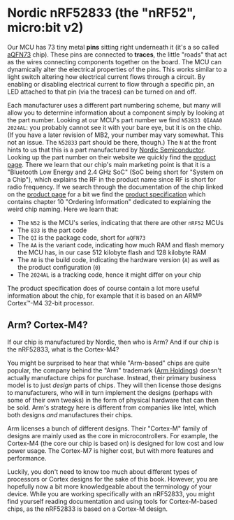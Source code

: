 # Nordic nRF52833 (the "nRF52", micro:bit v2)

Our MCU has 73 tiny metal **pins** sitting right underneath it (it's a so called [aQFN73] chip).
These pins are connected to **traces**, the little "roads" that act as the wires connecting components
together on the board. The MCU can dynamically alter the electrical properties
of the pins. This works similar to a light switch altering how electrical
current flows through a circuit. By enabling or disabling electrical current to
flow through a specific pin, an LED attached to that pin (via the traces) can
be turned on and off.

Each manufacturer uses a different part numbering scheme, but many will allow you to
determine information about a component simply by looking at the part number. Looking at our
MCU's part number we find `N52833 QIAAA0 2024AL`: you probably cannot see it with your bare
eye, but it is on the chip. (If you have a later revision of MB2, your number may vary
somewhat. This not an issue. The `N52833` part should be there, though.) The `N` at the
front hints to us that this is a part manufactured by [Nordic Semiconductor].  Looking up
the part number on their website we quickly find the [product page].  There we learn that
our chip's main marketing point is that it is a "Bluetooth Low Energy and 2.4 GHz SoC" (SoC
being short for "System on a Chip"), which explains the RF in the product name since RF is
short for radio frequency.  If we search through the documentation of the chip linked on the
[product page] for a bit we find the [product specification] which contains chapter 10
"Ordering Information" dedicated to explaining the weird chip naming. Here we learn that:

[aQFN73]: https://en.wikipedia.org/wiki/Flat_no-leads_package
[Nordic Semiconductor]: https://www.nordicsemi.com/
[product page]: https://www.nordicsemi.com/products/nrf52833
[product specification]: https://infocenter.nordicsemi.com/pdf/nRF52833_PS_v1.3.pdf

- The `N52` is the MCU's series, indicating that there are other `nRF52` MCUs
- The `833` is the part code
- The `QI` is the package code, short for `aQFN73`
- The `AA` is the variant code, indicating how much RAM and flash memory the MCU has,
  in our case 512 kilobyte flash and 128 kilobyte RAM
- The `A0` is the build code, indicating the hardware version (`A`) as well as the product configuration (`0`)
- The `2024AL` is a tracking code, hence it might differ on your chip

The product specification does of course contain a lot more useful information about
the chip, for example that it is based on an ARM® Cortex™-M4 32-bit processor.


## Arm? Cortex-M4?

If our chip is manufactured by Nordic, then who is Arm? And if our chip is the
nRF52833, what is the Cortex-M4?

You might be surprised to hear that while "Arm-based" chips are quite
popular, the company behind the "Arm" trademark ([Arm Holdings]) doesn't
actually manufacture chips for purchase. Instead, their primary business
model is to just *design* parts of chips. They will then license those designs to
manufacturers, who will in turn implement the designs (perhaps with some of
their own tweaks) in the form of physical hardware that can then be sold.
Arm's strategy here is different from companies like Intel, which both
designs *and* manufactures their chips.

Arm licenses a bunch of different designs. Their "Cortex-M" family of designs
are mainly used as the core in microcontrollers. For example, the Cortex-M4
(the core our chip is based on) is designed for low cost and low power usage.
The Cortex-M7 is higher cost, but with more features and performance.

Luckily, you don't need to know too much about different types of processors
or Cortex designs for the sake of this book. However, you are hopefully now a
bit more knowledgeable about the terminology of your device. While you are
working specifically with an nRF52833, you might find yourself reading
documentation and using tools for Cortex-M-based chips, as the nRF52833 is
based on a Cortex-M design.

[Arm Holdings]: https://www.arm.com/
